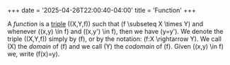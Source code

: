 +++
date = '2025-04-26T22:00:40-04:00'
title = 'Function'
+++

A _function_ is a [triple](/zettelkasten/definitions/set_theory/ordered_triple)
\((X,Y,f)\) such that \(f \subseteq X \times Y\) and whenever \((x,y) \in f\)
and \((x,y') \in f\), then we have \(y=y'\). We denote the triple \((X,Y,f)\)
simply by \(f\), or by the notation: \(f:X \rightarrow Y\). We call \(X\) the
_domain_ of \(f\) and we call \(Y\) the _codomain_ of \(f\). Given \((x,y) \in f\)
we, write \(f(x)=y\).
